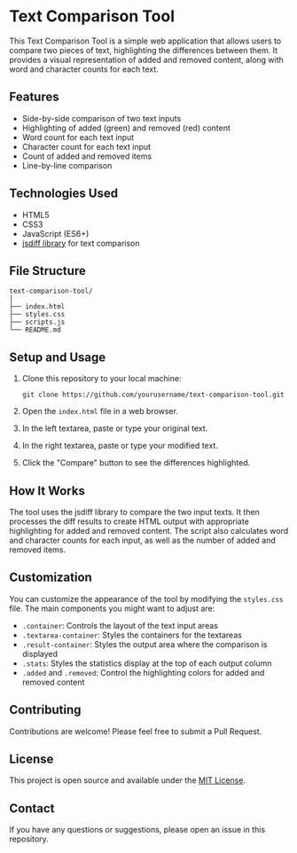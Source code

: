 # Text Comparison Tool

This Text Comparison Tool is a simple web application that allows users to compare two pieces of text, highlighting the differences between them. It provides a visual representation of added and removed content, along with word and character counts for each text.

## Features

- Side-by-side comparison of two text inputs
- Highlighting of added (green) and removed (red) content
- Word count for each text input
- Character count for each text input
- Count of added and removed items
- Line-by-line comparison

## Technologies Used

- HTML5
- CSS3
- JavaScript (ES6+)
- [jsdiff library](https://github.com/kpdecker/jsdiff) for text comparison

## File Structure

```
text-comparison-tool/
│
├── index.html
├── styles.css
├── scripts.js
└── README.md
```

## Setup and Usage

1. Clone this repository to your local machine:
   ```
   git clone https://github.com/yourusername/text-comparison-tool.git
   ```

2. Open the `index.html` file in a web browser.

3. In the left textarea, paste or type your original text.

4. In the right textarea, paste or type your modified text.

5. Click the "Compare" button to see the differences highlighted.

## How It Works

The tool uses the jsdiff library to compare the two input texts. It then processes the diff results to create HTML output with appropriate highlighting for added and removed content. The script also calculates word and character counts for each input, as well as the number of added and removed items.

## Customization

You can customize the appearance of the tool by modifying the `styles.css` file. The main components you might want to adjust are:

- `.container`: Controls the layout of the text input areas
- `.textarea-container`: Styles the containers for the textareas
- `.result-container`: Styles the output area where the comparison is displayed
- `.stats`: Styles the statistics display at the top of each output column
- `.added` and `.removed`: Control the highlighting colors for added and removed content

## Contributing

Contributions are welcome! Please feel free to submit a Pull Request.

## License

This project is open source and available under the [MIT License](LICENSE).

## Contact

If you have any questions or suggestions, please open an issue in this repository.
